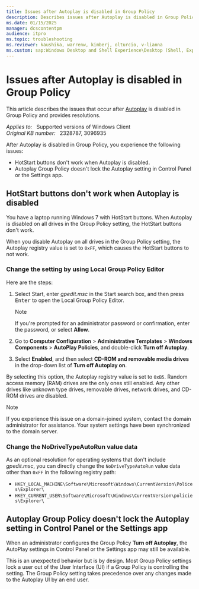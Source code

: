 ```yaml
---
title: Issues after Autoplay is disabled in Group Policy
description: Describes issues after Autoplay is disabled in Group Policy, and provides the resolutions.
ms.date: 01/15/2025
manager: dcscontentpm
audience: itpro
ms.topic: troubleshooting
ms.reviewer: kaushika, warrenw, kimberj, olturcio, v-lianna
ms.custom: sap:Windows Desktop and Shell Experience\Desktop (Shell, Explorer.exe init, themes, colors, icons, recycle bin), csstroubleshoot
---
```

# Issues after Autoplay is disabled in Group Policy

This article describes the issues that occur after [Autoplay](/previous-versions/windows/desktop/legacy/cc144212(v=vs.85)) is disabled in Group Policy and provides resolutions.

_Applies to:_ &nbsp; Supported versions of Windows Client  
_Original KB number:_ &nbsp; 2328787, 3096935

After Autoplay is disabled in Group Policy, you experience the following issues:

- HotStart buttons don't work when Autoplay is disabled.
- Autoplay Group Policy doesn't lock the Autoplay setting in Control Panel or the Settings app.

## HotStart buttons don't work when Autoplay is disabled

You have a laptop running  Windows 7 with HotStart buttons. When Autoplay is disabled on all drives in the Group Policy setting, the HotStart buttons don't work.

When you disable Autoplay on all drives in the Group Policy setting, the Autoplay registry value is set to `0xFF`, which causes the HotStart buttons to not work.

### Change the setting by using Local Group Policy Editor

Here are the steps:

1. Select Start, enter *gpedit.msc* in the Start search box, and then press <kbd>Enter</kbd> to open the Local Group Policy Editor.

    > [!NOTE]
    > If you're prompted for an administrator password or confirmation, enter the password, or select **Allow**.

2. Go to **Computer Configuration** > **Administrative Templates** > **Windows Components** > **AutoPlay Policies**, and double-click **Turn off Autoplay**.
3. Select **Enabled**, and then select **CD-ROM and removable media drives** in the drop-down list of **Turn off Autoplay on**.

By selecting this option, the Autoplay registry value is set to `0xB5`. Random access memory (RAM) drives are the only ones still enabled. Any other drives like unknown type drives, removable drives, network drives, and CD-ROM drives are disabled.

> [!NOTE]
> If you experience this issue on a domain-joined system, contact the domain administrator for assistance. Your system settings have been synchronized to the domain server.

### Change the NoDriveTypeAutoRun value data

As an optional resolution for operating systems that don't include *gpedit.msc*, you can directly change the `NoDriveTypeAutoRun` value data other than `0xFF` in the following registry path:

- `HKEY_LOCAL_MACHINE\Software\Microsoft\Windows\CurrentVersion\Polices\Explorer\`
- `HKEY_CURRENT_USER\Software\Microsoft\Windows\CurrentVersion\policies\Explorer\`

## Autoplay Group Policy doesn't lock the Autoplay setting in Control Panel or the Settings app

When an administrator configures the Group Policy **Turn off Autoplay**, the AutoPlay settings in Control Panel or the Settings app may still be available.

This is an unexpected behavior but is by design. Most Group Policy settings lock a user out of the User Interface (UI) if a Group Policy is controlling the setting. The Group Policy setting takes precedence over any changes made to the Autoplay UI by an end user.
